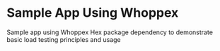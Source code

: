 # Sample App Using Whoppex

Sample app using Whoppex Hex package dependency to demonstrate basic load testing principles and usage

